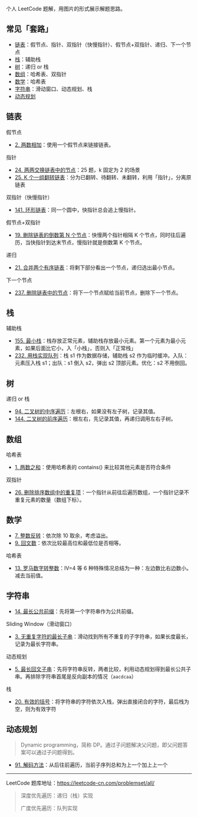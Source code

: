 个人 LeetCode 题解，用图片的形式展示解题思路。

## 常见「套路」

- [链表](#链表)：假节点、指针、双指针（快慢指针）、假节点+双指针、递归、下一个节点
- [栈](#栈)：辅助栈
- [树](#树)：递归 or 栈
- [数组](#数组)：哈希表、双指针
- [数学](数学)：哈希表
- [字符串](#字符串)：滑动窗口、动态规划、栈
- [动态规划](#动态规划)

## 链表

假节点

- [2. 两数相加](docs/2.md)：使用一个假节点来链接链表。

指针

* [24. 两两交换链表中的节点](docs/24.md)：25 题，k 固定为 2 的场景 
* [25. K 个一组翻转链表](docs/25.md)：分为已翻转、待翻转、未翻转，利用「指针」，分离原链表

双指针（快慢指针）

- [141. 环形链表]()：同一个圆中，快指针总会追上慢指针。

假节点+双指针

- [19. 删除链表的倒数第 N 个节点](/docs/19.md)：快慢两个指针相隔 K 个节点，同时往后遍历，当快指针到达末节点，慢指针就是倒数第 K 个节点。

递归

- [21. 合并两个有序链表](docs/21.md)：将剩下部分看出一个节点，递归选出最小节点。

下一个节点

- [237. 删除链表中的节点](docs/237.md)：将下一个节点赋给当前节点，删除下一个节点。

## 栈

辅助栈

- [155. 最小栈](docs/155.md)：栈存放正常元素，辅助栈存放最小元素。第一个元素为最小元素，如果后面比它小，入「小栈」，否则入「正常栈」
- [232. 用栈实现队列](docs/232.md)：栈 s1 作为数据存储，辅助栈 s2 作为临时缓冲。入队：元素压入栈 s1；出队：s1 倒入 s2，弹出 s2 顶部元素。优化：s2 不用倒回。

## 树

递归 or 栈

* [94. 二叉树的中序遍历](docs/94.md)：左根右，如果没有左子树，记录其值。
* [144. 二叉树的前序遍历](/docs/144.md)：根左右，先记录其值，再递归调用左右子树。

## 数组
哈希表
- [1. 两数之和](docs/1.md)：使用哈希表的 contains() 来比较其他元素是否符合条件

双指针

- [26. 删除排序数组中的重复项](docs/26.md)：一个指针从前往后遍历数组，一个指针记录不重复元素的数量（数组下标）。

## 数学

* [7. 整数反转](docs/7.md)：依次除 10 取余，考虑溢出。
* [9. 回文数](docs/9.md)：依次比较最高位和最低位是否相等。

哈希表

- [13. 罗马数字转整数](docs/13.md)：IV=4 等 6 种特殊情况总结为一种：左边数比右边数小。减去当前值。

## 字符串

* [14. 最长公共前缀](docs/14.md)：先将第一个字符串作为公共前缀。

Sliding Window（滑动窗口）

- [3. 无重复字符的最长子串](docs/3.md)：滑动找到所有不重复的子字符串，如果长度最长，记录为最长字符串。

动态规划

- [5. 最长回文子串](docs/5.md)：先将字符串反转，两者比较，利用动态规划得到最长公共子串。再排除字符串首尾是反向副本的情况（`aacdcaa`）

栈

- [20. 有效的括号](docs/20.md)：将字符串的字符依次入栈，弹出直接闭合的字符，最后栈为空，则为有效字符

## 动态规划

> Dynamic programming，简称 DP。通过子问题解决父问题，即父问题答案可以通过子问题得到。

- [91. 解码方法](/docs/91.md)：从后往前遍历，当前子序列总和为上一个加上上一个

---

LeetCode 题库地址：https://leetcode-cn.com/problemset/all/

> 深度优先遍历：递归（栈）实现
>
> 广度优先遍历：队列实现